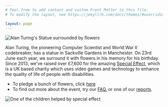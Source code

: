 ```yaml
---
# Feel free to add content and custom Front Matter to this file.
# To modify the layout, see https://jekyllrb.com/docs/themes/#overriding-theme-defaults

layout: page
---
```



<img src="{{site.baseurl}}/assets/images/2019/1.png" alt="Alan Turing's Statue surrounded by flowers">  

Alan Turing, the pioneering Computer Scientist and World War II codebreaker, has a statue in Sackville Gardens in Manchester. On 23rd June each year, we surround it with flowers in his memory for his birthday. Since 2013, we've raised over £7,600 for the amazing [Special Effect](https://www.youtube.com/watch?v=kpYNG7MivHs&feature=emb_title), which is a UK based charity which uses video games and technology to enhance the quality of life of people with disabilities.

* To pledge a bunch of flowers, click [here](donate.html)
* To find out more about the event, try our [FAQ](faq.html), or one of our [reports](reports.html). 

<img src="{{site.baseurl}}/assets/images/specialeffect.jpg" alt="One of the children helped by special effect">  

<!-- 
Amounts raised
 436
 650
2050
 976
1530
1918
----
7560
---> 
